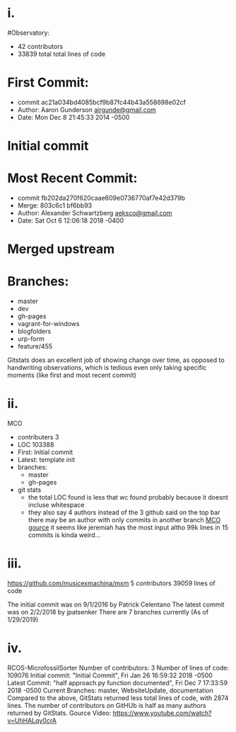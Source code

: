 # i.
#Observatory:
- 42 contributors
- 33839 total total lines of code
# First Commit: 
- commit ac21a034bd4085bcf9b87fc44b43a558698e02cf
- Author: Aaron Gunderson <airgunde@gmail.com>
- Date:   Mon Dec 8 21:45:33 2014 -0500
# Initial commit
# Most Recent Commit:
- commit fb202da270f620caae609e0736770af7e42d379b
- Merge: 803c6c1 bf6bb93
- Author: Alexander Schwartzberg <aeksco@gmail.com>
- Date:   Sat Oct 6 12:06:18 2018 -0400
# Merged upstream
# Branches:
- master
- dev
- gh-pages
- vagrant-for-windows
- blogfolders
- urp-form
- feature/455

Gitstats does an excellent job of showing change over time, as
opposed to handwriting observations, which is tedious even only
taking specific moments (like first and most recent commit)




# ii.
MCO
- contributers 3
- LOC 103388
- First: Initial commit
- Latest: template init
- branches:
	- master
	- gh-pages
- git stats
	- the total LOC found is less that wc found probably because it doesnt incluse whitespace
	- they also say 4 authors instead of the 3 github said on the top bar there may be an author with only commits in another branch
[MCO gource](http://www.bierysbargainbarn.com/gource.mp4)
it seems like jeremiah has the most input altho 99k lines in 15 commits is kinda weird...




# iii.
https://github.com/musicexmachina/mxm
5 contributors
39059 lines of code

The initial commit was on 9/1/2016 by Patrick Celentano
The latest commit was on 2/2/2018 by jpatsenker
There are 7 branches currently (As of 1/29/2019)




# iv.
RCOS-MicrofossilSorter Number of contributors: 3 Number of lines of code: 109076 Initial commit: "Initial Commit", Fri Jan 26 16:59:32 2018 -0500 Latest Commit: "half approach.py function documented", Fri Dec 7 17:33:59 2018 -0500 Current Branches: master, WebsiteUpdate, documentation Compared to the above, GitStats returned less total lines of code, with 2874 lines. The number of contributors on GitHUb is half as many authors returned by GitStats. Gource Video: https://www.youtube.com/watch?v=UhHALqy0crA
